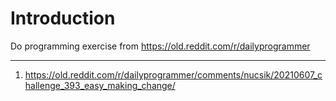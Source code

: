 # Introduction

Do programming exercise from https://old.reddit.com/r/dailyprogrammer

---

1. https://old.reddit.com/r/dailyprogrammer/comments/nucsik/20210607_challenge_393_easy_making_change/

